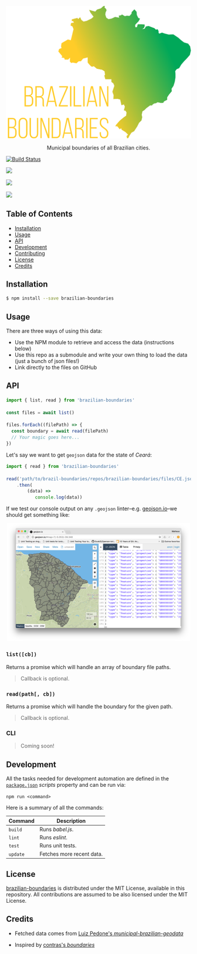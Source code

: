 <p align="center">
  <a href="">
    <img alt="Logo" src="logo.png" width="600px">
  </a>
</p>

<p align="center">
  Municipal boundaries of all Brazilian cities.
</p>

<p align="center">

  <a href="https://travis-ci.org/ythecombinator/brazilian-boundaries"><img alt="Build Status" src="https://travis-ci.org/ythecombinator/brazilian-boundaries.svg?branch=master"></a>

  <a href="https://codeclimate.com/github/ythecombinator/brazilian-boundaries"><img src="https://codeclimate.com/github/ythecombinator/brazilian-boundaries/badges/gpa.svg"></a>

  <a href="https://david-dm.org/ythecombinator/brazilian-boundaries" title="Dependency status"><img src="https://david-dm.org/ythecombinator/brazilian-boundaries.svg"/></a>

  <a href="https://david-dm.org/ythecombinator/brazilian-boundaries#info=devDependencies" title="devDependency status"><img src="https://david-dm.org/ythecombinator/brazilian-boundaries/dev-status.svg"/></a>

</p>

## Table of Contents

- [Installation](#installation)
- [Usage](#usage)
- [API](#api)
- [Development](#development)
- [Contributing](#contributing)
- [License](#license)
- [Credits](#credits)

## Installation

```sh
$ npm install --save brazilian-boundaries
```

## Usage

There are three ways of using this data:

- Use the NPM module to retrieve and access the data (instructions below)
- Use this repo as a submodule and write your own thing to load the data (just a bunch of json files!)
- Link directly to the files on GitHub

## API

```js
import { list, read } from 'brazilian-boundaries'

const files = await list()

files.forEach((filePath) => {
  const boundary = await read(filePath)
  // Your magic goes here...
})
```

Let's say we want to get `geojson` data for the state of *Ceará*:

```js
import { read } from 'brazilian-boundaries'

read('path/to/brazil-boundaries/repos/brazilian-boundaries/files/CE.json')
    .then(
        (data) =>
           console.log(data))
```

If we test our console output on any `.geojson` linter–e.g. [geojson.io](http://geojson.io/)–we should get something like:

<p align="center">
  <a href="">
    <img alt="Screenshot" src="screenshot.png" width="500px">
  </a>
</p>

### `list([cb])`

Returns a promise which will handle an array of boundary file paths.

> Callback is optional.

### `read(path[, cb])`

Returns a promise which will handle the boundary for the given path.

> Callback is optional.

### CLI

> Coming soon!

## Development

All the tasks needed for development automation are defined in the
[`package.json`](package.json) *scripts* property and can be run via:

`npm run <command>`

Here is a summary of all the commands:

| **Command** |      **Description**      |
|-------------|---------------------------|
| `build`     | Runs *babel.js*.          |
| `lint`      | Runs *eslint*.            |
| `test`      | Runs unit tests.          |
| `update`    | Fetches more recent data. |

## License

[brazilian-boundaries](https://github.com/ythecombinator/brazilian-boundaries) is distributed under
the MIT License, available in this repository. All contributions are assumed to
be also licensed under the MIT License.

## Credits

- Fetched data comes from [Luiz Pedone's *municipal-brazilian-geodata*](https://github.com/luizpedone/municipal-brazilian-geodata)

- Inspired by [contras's *boundaries*](https://github.com/contra/boundaries)